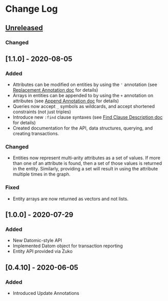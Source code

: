 # Change Log

## [Unreleased]
### Changed


## [1.1.0] - 2020-08-05
### Added
- Attributes can be modified on entities by using the `'` annotation (see [Replacement Annotation doc](https://github.com/threatgrid/asami/wiki/Transactions#replacement-annotations) for details)
- Arrays in entities can be appended to by using the `+` annotation on attributes (see [Append Annotation doc](https://github.com/threatgrid/asami/wiki/Transactions#append-annotation) for details)
- Queries now accept `_` symbols as wildcards, and accept shortened constraints (not just triples)
- Introduce new `:find` clause syntaxes (see [Find Clause Description doc](https://github.com/threatgrid/asami/wiki/Querying#find-clause-description) for details)
- Created documentation for the API, data structures, querying, and creating transactions.

### Changed
- Entities now represent multi-arity attributes as a set of values. If more than one of an attribute is found, then a set of those values is returned in the entity. Similarly, providing a set will result in using the attribute multiple times in the graph.

### Fixed
- Entity arrays are now returned as vectors and not lists.

## [1.0.0] - 2020-07-29
### Added
- New Datomic-style API
- Implemented Datom object for transaction reporting
- Entity API provided via Zuko

## [0.4.10] - 2020-06-05
### Added
- Introduced Update Annotations

[Unreleased]: https://github.com/threatgrid/asami/compare/0.2.2...HEAD
[0.2.2]: https://github.com/threatgrid/asami/compare/0.4.10...0.2.2
